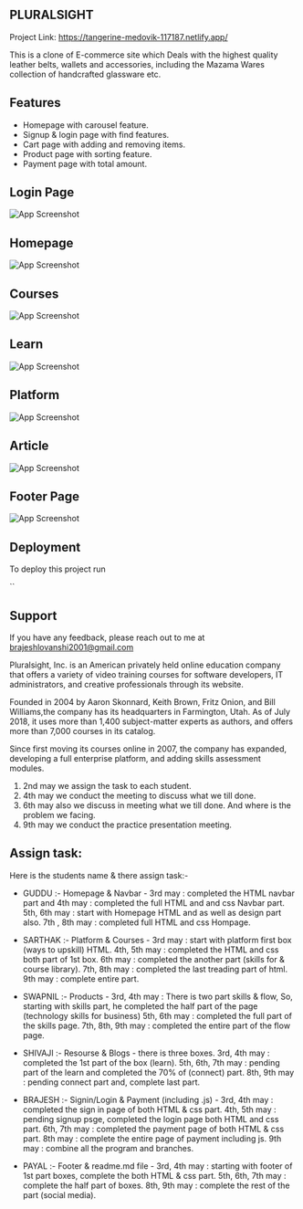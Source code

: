 ## PLURALSIGHT ##
Project Link:  https://tangerine-medovik-117187.netlify.app/


This is a clone of E-commerce site which Deals with the highest quality leather belts, wallets and accessories,
including the Mazama Wares collection of handcrafted glassware etc.


## Features

- Homepage with carousel feature.
- Signup & login page with find features.
- Cart page with adding and removing items.
- Product page with sorting feature.
- Payment page with total amount.

## Login Page

![App Screenshot](./assets/Screenshot%20(1623).png)

## Homepage

![App Screenshot](./assets/Screenshot%20(1624).png)
## Courses

![App Screenshot](./assets/Screenshot%20(1626).png)


## Learn

![App Screenshot](./assets/Screenshot%20(1625).png)



## Platform

![App Screenshot](./assets/Screenshot%20(1628).png)

## Article

![App Screenshot](./assets/Screenshot%20(1629).png)



## Footer Page

![App Screenshot](./assets/Screenshot%20(1627).png)
## Deployment

To deploy this project run

``


## Support

If you have any feedback, please reach out to me at brajeshlovanshi2001@gmail.com




Pluralsight, Inc. is an American privately held online education company that offers a variety of video training courses for software developers, IT administrators, and creative professionals through its website.

Founded in 2004 by Aaron Skonnard, Keith Brown, Fritz Onion, and Bill Williams,the company has its headquarters in Farmington, Utah. As of July 2018, it uses more than 1,400 subject-matter experts as authors, and offers more than 7,000 courses in its catalog.

Since first moving its courses online in 2007, the company has expanded, developing a full enterprise platform, and adding skills assessment modules.



1. 2nd may we assign the task to each student.
2. 4th may we conduct the meeting to discuss what we till done.
3. 6th may also we discuss in meeting what we till done. And where is the problem we facing.
4. 9th may we conduct the practice presentation meeting. 



## Assign task:
Here is the students name & there assign task:-

- GUDDU :- Homepage & Navbar -
                              3rd may : completed the HTML navbar part and 
                              4th may : completed the full HTML and and css Navbar part.
                              5th, 6th may : start with Homepage HTML and as well as design part also.
                              7th , 8th may : completed full HTML and css Hompage.
        
- SARTHAK :- Platform & Courses - 
                              3rd may : start with platform first box (ways to upskill) HTML.
                              4th, 5th may : completed the HTML and css both part of 1st box.
                              6th may : completed the another part (skills for & course library).
                              7th, 8th may : completed the last treading part of html.
                              9th may : complete entire part.

- SWAPNIL :- Products - 
                        3rd, 4th may : There is two part skills & flow, So, starting with skills part,
                                       he completed the half part of the page (technology skills for business)
                        5th, 6th may : completed the full part of the skills page.
                        7th, 8th, 9th may : completed the entire part of the flow page.

- SHIVAJI :- Resourse & Blogs -
                              there is three boxes.
                              3rd, 4th may : completed the 1st part of the box (learn).
                              5th, 6th, 7th may : pending part of the learn and
                                                  completed the 70% of (connect) part.
                              8th, 9th may : pending connect part and, complete last part.
                                    
- BRAJESH :- Signin/Login & Payment (including .js) - 
                                                    3rd, 4th may : completed the sign in page of both HTML & css part.
                                                    4th, 5th may : pending signup psge,
                                                                   completed the login page both HTML and css part.
                                                    6th, 7th may : completed the payment page of both HTML & css part.
                                                    8th may : complete the entire page of payment including js.
                                                    9th may : combine all the program and branches.

- PAYAL :- Footer & readme.md file - 
                                   3rd, 4th may : starting with footer of 1st part boxes,
                                                  complete the both HTML & css part.
                                   5th, 6th, 7th may : complete the half part of boxes.
                                   8th, 9th may : complete the rest of the part (social media).
                                
                           
